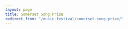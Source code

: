 ```yaml
---
layout: page
title: Somerset Song Prize
redirect_from: "/music-festival/somerset-song-prize/"
---
```


